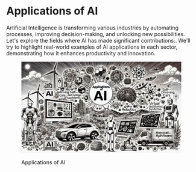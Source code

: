 # Applications of AI

Artificial Intelligence is transforming various industries by automating processes, improving decision-making, and unlocking new possibilities. Let's explore the fields where AI has made significant contributions:. We'll try to highlight real-world examples of AI applications in each sector, demonstrating how it enhances productivity and innovation.

<div align="left">

<figure><img src="../../.gitbook/assets/image (5).png" alt="" width="563"><figcaption><p>Applications of AI</p></figcaption></figure>

</div>
